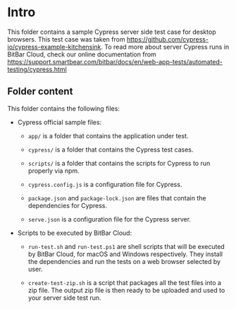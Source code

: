 # Intro

This folder contains a sample Cypress server side test case for desktop browsers.
This test case was taken from https://github.com/cypress-io/cypress-example-kitchensink.
To read more about server Cypress runs in BitBar Cloud, check our online documentation from https://support.smartbear.com/bitbar/docs/en/web-app-tests/automated-testing/cypress.html

## Folder content

This folder contains the following files:

* Cypress official sample files:

    * `app/` is a folder that contains the application under test.

    * `cypress/` is a folder that contains the Cypress test cases.

    * `scripts/` is a folder that contains the scripts for Cypress to run properly via npm.

    * `cypress.config.js` is a configuration file for Cypress.

    * `package.json` and `package-lock.json` are files that contain the dependencies for Cypress.

    * `serve.json` is a configuration file for the Cypress server.

* Scripts to be executed by BitBar Cloud:

    * `run-test.sh` and `run-test.ps1` are shell scripts that will be executed by BitBar Cloud, for macOS
      and Windows respectively. They install the dependencies and run the tests on a web browser selected by user.

    * `create-test-zip.sh` is a script that packages all the test files into a zip file.
      The output zip file is then ready to be uploaded and used to your server side test run.

